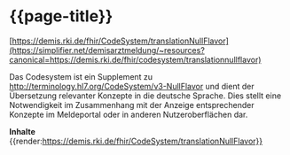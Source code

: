 # {{page-title}} 
[https://demis.rki.de/fhir/CodeSystem/translationNullFlavor](https://simplifier.net/demisarztmeldung/~resources?canonical=https://demis.rki.de/fhir/codesystem/translationnullflavor) 

Das Codesystem ist ein Supplement zu http://terminology.hl7.org/CodeSystem/v3-NullFlavor und dient der Übersetzung relevanter Konzepte in die deutsche Sprache. Dies stellt eine Notwendigkeit im Zusammenhang mit der Anzeige entsprechender Konzepte im Meldeportal oder in anderen Nutzeroberflächen dar.

**Inhalte**
{{render:https://demis.rki.de/fhir/CodeSystem/translationNullFlavor}}
